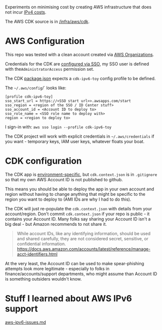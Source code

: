 
Experiments on minimising cost by creating AWS infrastructure that does not 
incur [IPv4 costs](https://aws.amazon.com/blogs/aws/new-aws-public-ipv4-address-charge-public-ip-insights/).

The AWS CDK source is in [/infra/aws/cdk](/infra/aws/cdk).


# AWS Configuration

This repo was tested with a clean account created via 
[AWS Organizations](https://docs.aws.amazon.com/organizations/latest/userguide/orgs_introduction.html).


Credentials for the CDK are 
[configured via SSO](https://ben11kehoe.medium.com/never-put-aws-temporary-credentials-in-env-vars-or-credentials-files-theres-a-better-way-25ec45b4d73e),
my SSO user is defined with the`AdministratorAccess` permission set.

The CDK [package.json](/infra/aws/cdk/package.json) expects a `cdk-ipv6-toy`
config profile to be defined.

The `~/.aws/config`/` looks like:
```
[profile cdk-ipv6-toy]
sso_start_url = https://<SSO start url>>.awsapps.com/start
sso_region = <region of the SSO / ID Center stuff>
sso_account_id = <Account ID to deploy to>
sso_role_name = <SSO role name to deploy with>
region = <region to deploy to>
```

I sign-in with: `aws sso login --profile cdk-ipv6-toy`

The CDK project will work with explicit credentials in `~/.aws/credentials` 
if you want - temporary keys, IAM user keys, whatever floats your boat.


# CDK configuration

The CDK app is [environment-specific](https://docs.aws.amazon.com/cdk/v2/guide/environments.html),
but `cdk.context.json` is in `.gitignore` so that my own AWS Account ID is not 
published to github.

This means you should be able to deploy the app in your own account and region 
without having to change anything that might be specific to the region you want 
to deploy to (AMI IDs are why I had to do this).

The CDK will just re-populate the `cdk.context.json` with details from your 
account/region.  Don't commit `cdk.context.json` if your repo is public - it 
contains your Account ID. Many folks say sharing your Account ID isn't a big 
deal - but Amazon recommends to not share it.

> While account IDs, like any identifying information, should be used and 
> shared carefully, they are not considered secret, sensitive, or confidential 
> information.
> https://docs.aws.amazon.com/accounts/latest/reference/manage-acct-identifiers.html

At the very least, the Account ID can be used to make spear-phishing attempts 
look more legitimate - especially to folks in finance/accounts/support 
departments, who might assume than Account ID is something outsiders wouldn't 
know.


# Stuff I learned about AWS IPv6 support

[aws-ipv6-issues.md](/doc/aws-ipv6-issues.md)